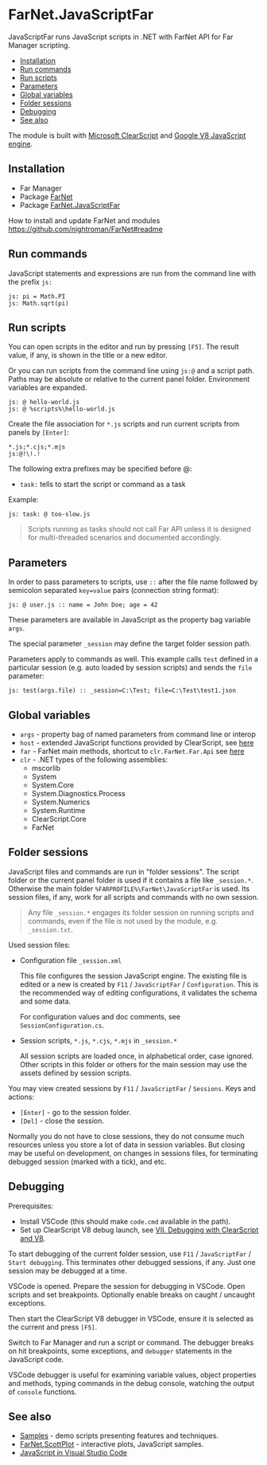 # FarNet.JavaScriptFar

JavaScriptFar runs JavaScript scripts in .NET with FarNet API for Far Manager scripting.

- [Installation](#installation)
- [Run commands](#run-commands)
- [Run scripts](#run-scripts)
- [Parameters](#parameters)
- [Global variables](#global-variables)
- [Folder sessions](#folder-sessions)
- [Debugging](#debugging)
- [See also](#see-also)

The module is built with [Microsoft ClearScript](https://github.com/Microsoft/ClearScript) and [Google V8 JavaScript engine](https://developers.google.com/v8/).

## Installation

- Far Manager
- Package [FarNet](https://www.nuget.org/packages/FarNet/)
- Package [FarNet.JavaScriptFar](https://www.nuget.org/packages/FarNet.JavaScriptFar/)

How to install and update FarNet and modules\
<https://github.com/nightroman/FarNet#readme>

## Run commands

JavaScript statements and expressions are run from the
command line with the prefix `js:`

    js: pi = Math.PI
    js: Math.sqrt(pi)

## Run scripts

You can open scripts in the editor and run by pressing `[F5]`.
The result value, if any, is shown in the title or a new editor.

Or you can run scripts from the command line using `js:@` and a script path.
Paths may be absolute or relative to the current panel folder. Environment
variables are expanded.

    js: @ hello-world.js
    js: @ %scripts%\hello-world.js

Create the file association for `*.js` scripts and run current scripts from panels by `[Enter]`:

    *.js;*.cjs;*.mjs
    js:@!\!.!

The following extra prefixes may be specified before @:

- `task:` tells to start the script or command as a task

Example:

    js: task: @ too-slow.js

> Scripts running as tasks should not call Far API unless it is designed for
multi-threaded scenarios and documented accordingly.

## Parameters

In order to pass parameters to scripts, use `::` after the file name followed
by semicolon separated `key=value` pairs (connection string format):

    js: @ user.js :: name = John Doe; age = 42

These parameters are available in JavaScript as the property bag variable `args`.

The special parameter `_session` may define the target folder session path.

Parameters apply to commands as well. This example calls `test` defined in a
particular session (e.g. auto loaded by session scripts) and sends the `file`
parameter:

    js: test(args.file) :: _session=C:\Test; file=C:\Test\test1.json

## Global variables

- `args` - property bag of named parameters from command line or interop
- `host` - extended JavaScript functions provided by ClearScript, see [here](https://microsoft.github.io/ClearScript/Reference/html/Methods_T_Microsoft_ClearScript_ExtendedHostFunctions.htm)
- `far` - FarNet main methods, shortcut to `clr.FarNet.Far.Api` see [here](https://github.com/nightroman/FarNet/blob/main/FarNet/FarNet/Far.cs)
- `clr` - .NET types of the following assemblies:
    - mscorlib
    - System
    - System.Core
    - System.Diagnostics.Process
    - System.Numerics
    - System.Runtime
    - ClearScript.Core
    - FarNet

## Folder sessions

JavaScript files and commands are run in "folder sessions". The script folder
or the current panel folder is used if it contains a file like `_session.*`.
Otherwise the main folder `%FARPROFILE%\FarNet\JavaScriptFar` is used. Its
session files, if any, work for all scripts and commands with no own session.

> Any file `_session.*` engages its folder session on running scripts and
commands, even if the file is not used by the module, e.g. `_session.txt`.

Used session files:

- Configuration file `_session.xml`

    This file configures the session JavaScript engine.
    The existing file is edited or a new is created by `F11` / `JavaScriptFar` / `Configuration`.
    This is the recommended way of editing configurations, it validates the schema and some data.

    For configuration values and doc comments, see `SessionConfiguration.cs`.

- Session scripts, `*.js`, `*.cjs`, `*.mjs` in `_session.*`

    All session scripts are loaded once, in alphabetical order, case ignored.
    Other scripts in this folder or others for the main session may use the
    assets defined by session scripts.

You may view created sessions by `F11` / `JavaScriptFar` / `Sessions`.
Keys and actions:

- `[Enter]` - go to the session folder.
- `[Del]` - close the session.

Normally you do not have to close sessions, they do not consume much resources
unless you store a lot of data in session variables. But closing may be useful
on development, on changes in sessions files, for terminating debugged session
(marked with a tick), and etc.

## Debugging

Prerequisites:

- Install VSCode (this should make `code.cmd` available in the path).
- Set up ClearScript V8 debug launch, see [VII. Debugging with ClearScript and V8](https://microsoft.github.io/ClearScript/Details/Build.html).

To start debugging of the current folder session, use `F11` / `JavaScriptFar` / `Start debugging`.
This terminates other debugged sessions, if any. Just one session may be debugged at a time.

VSCode is opened. Prepare the session for debugging in VSCode. Open scripts and
set breakpoints. Optionally enable breaks on caught / uncaught exceptions.

Then start the ClearScript V8 debugger in VSCode, ensure it is selected as the
current and press `[F5]`.

Switch to Far Manager and run a script or command. The debugger breaks on hit
breakpoints, some exceptions, and `debugger` statements in the JavaScript code.

VSCode debugger is useful for examining variable values, object properties and
methods, typing commands in the debug console, watching the output of `console`
functions.

## See also

- [Samples](Samples) - demo scripts presenting features and techniques.
- [FarNet.ScottPlot](https://github.com/nightroman/FarNet.ScottPlot/tree/main/samples-JavaScript) - interactive plots, JavaScript samples.
- [JavaScript in Visual Studio Code](https://code.visualstudio.com/docs/languages/javascript)
